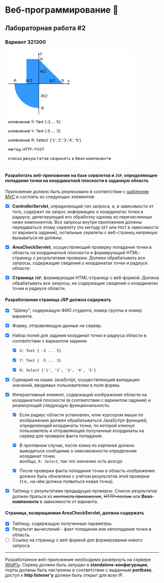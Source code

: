 # Веб-программирование 🍻

## Лабораторная работа #2

### Вариант 321300

![area](img/areas.png)

#### Разработать веб-приложение на базе сервлетов и `JSP`, определяющее попадание точки на координатной плоскости в заданную область

Приложение должно быть реализовано в соответствии с [шаблоном *MVC*](https://en.wikipedia.org/wiki/Model%E2%80%93view%E2%80%93controller) и состоять из следующих элементов:

- [x] **ControllerServlet**, определяющий тип запроса, и, в зависимости от того, содержит ли запрос информацию о координатах точки и радиусе, делегирующий его обработку одному из перечисленных ниже компонентов. Все запросы внутри приложения должны передаваться этому сервлету (по методу `GET` или `POST` в зависимости от варианта задания), остальные сервлеты с веб-страниц напрямую вызываться не должны.

- [x] **AreaCheckServlet**, осуществляющий проверку попадания точки в область на координатной плоскости и формирующий HTML-страницу с результатами проверки. Должен обрабатывать все запросы, содержащие сведения о координатах точки и радиусе области.

- [x] **Страница `JSP`**, формирующая HTML-страницу с веб-формой. Должна обрабатывать все запросы, не содержащие сведений о координатах точки и радиусе области.

#### Разработанная страница JSP должна содержать

- [x] "*Шапку*", содержащую ФИО студента, номер группы и номер варианта.

- [x] Форму, отправляющую данные на сервер.

- [x] Набор полей для задания координат точки и радиуса области в соответствии с вариантом задания.

  - [x] `X: Text { -3 ... 5}`

  - [x] `Y: Text { -5 ... 3}`

  - [x] `R: Select {'1', '2', '3', '4', '5'}`

- [x] Сценарий на языке JavaScript, осуществляющий валидацию значений, вводимых пользователем в поля формы.

- [x] Интерактивный элемент, содержащий изображение области на координатной плоскости (в соответствии с вариантом задания) и реализующий следующую функциональность:

  - [x] Если радиус области установлен, клик курсором мыши по изображению должен обрабатываться JavaScript-функцией, определяющей координаты точки, по которой кликнул пользователь и отправляющей полученные координаты на сервер для проверки факта попадания.

  - [x] В противном случае, после клика по картинке должно выводиться сообщение о невозможности определения координат точки. \
  *вообще, `R: Select`, так что значение есть всегда*

  - [x] После проверки факта попадания точки в область изображение должно быть обновлено с учётом результатов этой проверки (т.е., на нём должна появиться новая точка).

- [x] Таблицу с результатами предыдущих проверок. Список результатов должен браться из ~~контекста приложения~~, ~~HTTP-сессии~~ или **Bean-компонента** в зависимости от варианта.

#### Страница, возвращаемая AreaCheckServlet, должна содержать

- [x] Таблицу, содержащую полученные параметры.
- [x] Результат вычислений - факт попадания или непопадания точки в область.
- [ ] Ссылку на страницу с веб-формой для формирования нового запроса.

---

Разработанное веб-приложение необходимо развернуть на сервере [WildFly](https://wildfly.org/). Сервер должен быть запущен в **standalone-конфигурации**, порты должны быть настроены в соответствии с выданным **portbase**, доступ к **http listener'у** должен быть открыт для всех IP.
